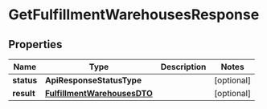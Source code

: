 

# GetFulfillmentWarehousesResponse


## Properties

| Name | Type | Description | Notes |
|------------ | ------------- | ------------- | -------------|
|**status** | **ApiResponseStatusType** |  |  [optional] |
|**result** | [**FulfillmentWarehousesDTO**](FulfillmentWarehousesDTO.md) |  |  [optional] |



